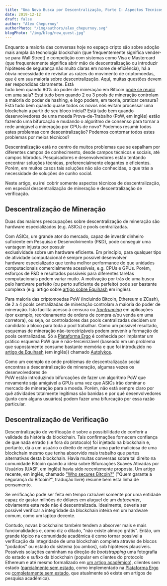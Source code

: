 ```yaml
---
title: "Uma Nova Busca por Descentralização, Parte I: Aspectos Técnicos"
date: 2019-12-12
draft: false
author: "Alex Chepurnoy"
authorPhoto: "/img/authors/alex_chepurnoy.svg"
blogPhoto: "/img/blog/new_quest.jpg"
---
```


Enquanto a maioria das conversas hoje no espaço cripto são sobre adoção mais ampla da tecnologia blockchain (que frequentemente significa
vender-se para Wall Street) e competição com sistemas como Visa e Mastercard (que frequentemente significa abrir mão de 
descentralização ou introduzir hipóteses de segurança não muito claras em nome de eficiência), há a óbvia necessidade de 
revisitar as raízes do movimento de criptomoedas, que é em sua maioria sobre descentralização. Aqui, muitas questões devem ser respondidas claramente. Está  
tudo bem quando 90% do poder de mineração em Bitcoin [pode se reunir em uma sala](https://twitter.com/lopp/status/673398201307664384)? 
Está tudo bem quando 2 ou 3 pools de mineração controlam a maioria do poder de hashing, e logo podem, em teoria, praticar censura? Está tudo bem quando quase todos
os novos nós evitam processar uma blockchain a partir de seu bloco inicial? Está tudo bem quando desenvolvedores de uma moeda Prova-de-Trabalho (PoW, em inglês) estão 
fazendo uma bifurcação e mudando o algoritmo de consenso para tornar a rede amigável a mineração por GPUs de novo? Podemos resumir todos estes problemas com
descentralização? Podemos contornar todos estes problemas por meios técnicos?

Descentralização está no centro de muitos problemas que se espalham por diferentes campos de conhecimento, desde campos técnicos e sociais, até campos híbrodos. Pesquisadores e 
desenvolvedores estão tentando encontrar soluções técnicas, preferencialmente elegantes e eficientes. Porém, em muitos casos 
tais soluções não são conhecidas, o que trás a necessidade de soluções de cunho social. 

Neste artigo, eu irei cobrir somente aspectos técnicos de descentralização, em especial descentralização de mineração e 
descentralização de verificação.

## Descentralização de Mineração

Duas das maiores preocupações sobre descentralização de mineração são hardware especializados (e.g. ASICs) e pools centralizadas. 

Com ASICs, um grande ator do mercado, capaz de investir dinheiro suficiente em Pesquisa e Desenvolvimento (P&D), pode conseguir uma vantagem injusta por possuir  
exclusividade sobre um hardware eficiente. Em princípio, para qualquer tipo de atividade computacional é sempre possível desenvolver  
hardware especializado que tenha melhor performance do que unidades computacionais comercialmente acessíveis, e.g. CPUs e GPUs. Porém, esforços de P&D 
e resultados possíveis para diferentes tarefas computacionais podem variar muito. A motivação por trás de uma busca pelo hardware perfeito (ou 
perto suficiente de perfeito) pode ser bastante complexa (e.g. artigo sobre [artigo sobre Equihash](http://ledgerjournal.org/ojs/index.php/ledger/article/view/48) em inglês).

Para maioria das criptomoedas PoW (incluindo Bitcoin, Ethereum e ZCash), de 2 a 4 pools centralizadas de mineração 
controlam a maioria do poder de mineração. Isto facilita acesso à censura ou *[frontrunning](https://www.topinvest.com.br/front-running/)* em aplicações (por exemplo, 
reordenamento de ordens de compra e/ou venda em uma corretora), ou seja, os controladores das pools centralizadas decidem um candidato a bloco para toda a pool trabalhar.
Como um possível resultado, esquemas de mineração não-terceirizáveis podem prevenir a formação de pools centralizadas. Só a [Plataforma Ergo](https://ergoplatform.org/pt/) é conhecida por implantar um prático esquema PoW que é não-terceirizável (baseado em um problema que supostamente consume bastante memória e que foi introduzido no [artigo de Equihash](http://ledgerjournal.org/ojs/index.php/ledger/article/view/48) (em inglês)) chamado [Autolykos](https://ergoplatform.org/docs/ErgoPow.pdf).   

Como um exemplo de onde problemas de descentralização social encontras a descentralização de mineração, algumas vezes os desenvolvedores de  
PoW estão introduzindo bifurcações de fazer um algoritmo PoW que novamente seja amigável a GPUs uma vez que ASICs irão 
dominar o mercado de mineração para a moeda. Porém, não está sempre claro por quê atividades totalmente legítimas são banidas
 e por quê desenvolvedores (junto com alguns usuários) podem fazer uma bifurcação por essa razão particular. 

## Descentralização de Verificação

Descentralização de verificação é sobre a possibilidade de conferir a validade da história da blockchain. Tais confirmações fornecem
confiança de que nada errado (i.e fora do protocolo) foi injetado na blockchain e, portanto, dá a um usuário 
o direito de rejeitar uma parte maliciosa de uma blockchain mesmo que tenha absorvido mais trabalho que partes alternativas desta blockchain. Havia muitas conversas sobre
tal direito na comunidade Bitcoin quando a ideia sobre Bifurcações Suaves Ativadas por Usuários (UASF, em inglês) havia sido recentemente proposta. Um artigo recente, em inglês, chamado ["Who secures Bitcoin?"](https://medium.com/@BitcoinErrorLog/who-secures-bitcoin-95b19bbcda3c) ("Quem garante a segurança do Bitcoin?", tradução livre) resume bem esta linha de pensamento. 

Se verificação pode ser feita em tempo razoável somente por uma entidade capaz de gastar milhões de dólares em aluguel de um *datacenter*, 
obviamente esta rede não é descentralizada. Idealmente, deveria ser possível verificar a integridade da blockchain inteira 
em um hardware comum, como um laptop decente.

Contudo, novas blockchains também tendem a absorver mais e mais funcionalidades e, como diz o ditado, "não existe almoço grátis". Então, um 
grande tópico na comunidade acadêmica é como tornar possível a verificação da integridade de uma blockchain completa 
através de blocos "podados" ou estado do sistema (ou ambos), sob hipóteses plausíveis. Possíveis soluções caminham na direção de *bootstrapping* 
uma fotografia do estado e sufixo da blockchain (popular em clientes do protocolo Ethereum e até mesmo formalizado em [um artigo acadêmico](https://eprint.iacr.org/2018/129.pdf)), clientes sem estado ([parcialmente sem estado](https://eprint.iacr.org/2016/994), como implementado na [Plataforma Ergo](https://ergoplatform.org/pt/) ou [completamente sem estado](https://eprint.iacr.org/2018/968), que atualmente só existe em artigos de pesquisa acadêmica).

